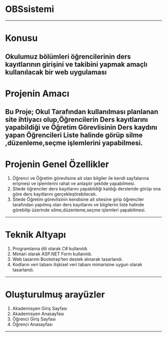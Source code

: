 # OBSsistemi
---
# Konusu

Okulumuz bölümleri öğrencilerinin ders kayıtlarının girişini ve takibini yapmak amaçlı kullanılacak bir web uygulaması
---
# Projenin Amacı

Bu Proje; Okul Tarafından kullanılması planlanan site ihtiyacı olup,Öğrencilerin Ders kayıtlarını yapabildiği ve Öğretim Görevlisinin Ders kaydını yapan Öğrencileri Liste halinde görüp  silme ,düzenleme,seçme işlemlerini yapabilmesi.
---
# Projenin Genel Özellikler
1.	Öğrenci ve Öğretim görevlisine ait olan bilgiler ile kendi sayfalarına erişmesi ve işlemlerini rahat ve anlaşılır şekilde yapabilmesi.
2.	Sitede öğrenciler ders kayıtlarını yapabildiği kaldığı dersleride görüp ona göre ders kayıtlarını gerçekleştirebilecek.
3.	Sitede Öğretim görevlisinin kendisine ait sitesine girip öğrenciler tarafından yapılmış olan ders kayıtlarını ve bilgilerini liste halinde görebilip üzerinde silme,düzenleme,seçme işlemleri yapabilmesi.
---
# Teknik Altyapı
1.	Programlama dili olarak C# kullanıldı.
2.	Mimari olarak ASP.NET Form kullanıldı.
3.	Web tasarımı Bootstrap’ten destek alınarak tasarlandı.
4.	Kodların veri tabanı ilişkisel veri tabanı mimarisine uygun olarak tasarlandı.
---
# Oluşturulmuş arayüzler
1.	Akademisyen Giriş Sayfası
2.	Akademisyen Anasayfası
3.	Öğrenci Giriş Sayfası 
4.	Öğrenci Anasayfası
---
